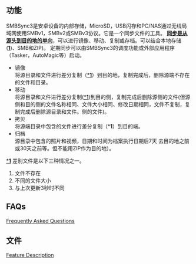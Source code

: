 ## 功能
SMBSync3是安卓设备的内部存储，MicroSD，USB闪存和PC/NAS通过无线局域网使用SMBv1，SMBv2或SMBv3协议。它是一个同步文件的工具。 <u>**同步是从源头到目的地的单向**</u>，可以进行镜像、移动、复制或存档。可以结合本地存储(<u>**1**</u>)、SMB和ZIP)。 
定期同步可以由SMBSync3的调度功能或外部应用程序（Tasker，AutoMagic等）启动。

- 镜像  
  将源目录和文件进行差分复制（<u>***1**</u>）到目的地，复制完成后，删除源端不存在的文件和目录。
- 移动  
  将源目录和文件进行差分复制(<u>***1**</u>)到目的侧，复制完成后删除源侧的文件(但源侧和目的侧的文件名称相同、文件大小相同、修改日期相同，文件不复制，复制完成后删除源目录和文件。侧的文件)。
- 拷贝  
  将源端目录中包含的文件进行差分复制（***1**）到目的端。
- 归档  
  源目录中包含的照片和视频，日期和时间为档案执行日期后7天 去目的地之前或30天之前等。但不能用ZIP作为目的地）。

<u>***1**</u> 差别文件是以下三种情况之一。 

1. 文件不存在  
2. 不同的文件大小  
3. 与上次更新3秒时不同

## FAQs
[Frequently Asked Questions](https://sentaroh.github.io/Documents/SMBSync3/SMBSync3_FAQ_EN.htm)

## 文件
[Feature Description](https://sentaroh.github.io/Documents/SMBSync3/SMBSync3_Desc_EN.htm)
